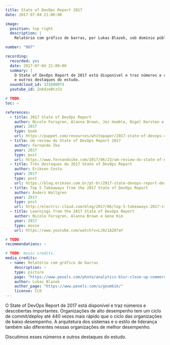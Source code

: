 ```yaml
---
title: State of DevOps Report 2017
date: 2017-07-04 21:00:00

image:
  position: top right
  description: |
    Relatório com gráfico de barras, por Lukas Blazek, sob domínio público.

number: "007"

recording:
  recorded: yes
  date: 2017-07-04 21:00:00
  summary: |
    O State of DevOps Report de 2017 está disponível e traz números e descobertas importantes. Discutimos esses números
    e outros destaques do estudo.
  soundcloud_id: 331600074
  youtube_id: Zn6dzeBtzCU

# TODO.
toc: ~

references:
  - title: 2017 State of DevOps Report
    author: Nicole Forsgren, Alanna Brown, Jez Humble, Nigel Kersten e Gene Kim
    year: 2017
    type: book
    url: https://puppet.com/resources/whitepaper/2017-state-of-devops-report
  - title: Um review do State of DevOps Report 2017
    author: Fernando Ike
    year: 2017
    type: post
    url: https://www.fernandoike.com/2017/06/23/um-review-do-state-of-devops-report-2017/
  - title: Três destaques do 2017 State of DevOps Report
    author: Eriksen Costa
    year: 2017
    type: post
    url: https://blog.eriksen.com.br/pt-br/2017-state-devops-report-destaques
  - title: Top 5 Takeaways from the 2017 State of DevOps Report
    author: Anders Wallgren
    year: 2017
    type: post
    url: http://electric-cloud.com/blog/2017/06/top-5-takeaways-2017-state-devops-report/
  - title: Learnings from the 2017 State of DevOps Report
    author: Nicole Forsgren, Alanna Brown e Gene Kim
    year: 2017
    type: movie
    url: https://www.youtube.com/watch?v=LJ8z1AZ87aY

# TODO.
recommendations: ~

# TODO: music credits.
media_credits:
  - name: Relatório com gráfico de barras
    description: ~
    type: picture
    page: "https://www.pexels.com/photo/analytics-blur-close-up-commerce-590020/"
    author: Lukas Blazek
    author_page: "https://www.pexels.com/u/goumbik/"
    license: CC0
---
```


O State of DevOps Report de 2017 está disponível e traz números e descobertas importantes. Organizações de alto
desempenho tem um ciclo de commit/deploy até 440 vezes mais rápido que o ciclo das organizações de baixo
desempenho. A arquitetura dos sistemas e o estilo de liderança também são diferentes nessas organizações de melhor
desempenho.

Discutimos esses números e outros destaques do estudo.
